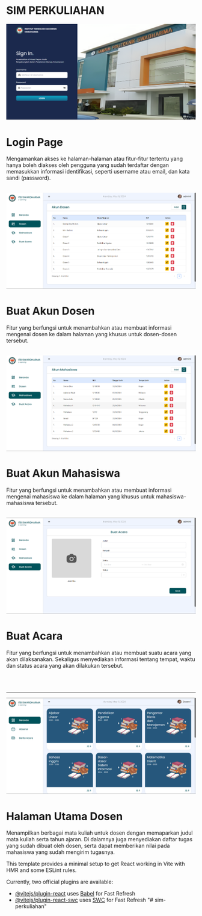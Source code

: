 # SIM PERKULIAHAN

![Login Page](images/Login.png)

<h1>Login Page</h1>
Mengamankan akses ke halaman-halaman atau fitur-fitur tertentu yang hanya boleh diakses oleh pengguna yang sudah terdaftar dengan memasukkan informasi identifikasi, seperti username atau email, dan kata sandi (password).
<br></br>

![Admin Page](images/AdminDosen.png)

<h1>Buat Akun Dosen</h1>
Fitur yang berfungsi untuk menambahkan atau membuat informasi mengenai dosen ke dalam halaman yang khusus untuk dosen-dosen tersebut.
<br></br>

![Admin Page](images/AdminMahasiswa.png)

<h1>Buat Akun Mahasiswa</h1>
Fitur yang berfungsi untuk menambahkan atau membuat informasi mengenai mahasiswa ke dalam halaman yang khusus untuk mahasiswa-mahasiswa tersebut.
<br></br>

![Admin Page](images/AdminAcara.png)

<h1>Buat Acara</h1>
Fitur yang berfungsi untuk menambahkan atau membuat suatu acara yang akan dilaksanakan. Sekaligus menyediakan informasi tentang tempat, waktu dan status acara yang akan dilakukan tersebut.

<br></br>

<hr>

![Dosen Page](images/DosenDashboard.png)

<h1>Halaman Utama Dosen</h1>
Menampilkan berbagai mata kuliah untuk dosen dengan memaparkan judul mata kuliah serta tahun ajaran. Di dalamnya juga menyediakan daftar tugas yang sudah dibuat oleh dosen, serta dapat memberikan nilai pada mahasiswa yang sudah mengirim tugasnya.

This template provides a minimal setup to get React working in Vite with HMR and some ESLint rules.

Currently, two official plugins are available:

- [@vitejs/plugin-react](https://github.com/vitejs/vite-plugin-react/blob/main/packages/plugin-react/README.md) uses [Babel](https://babeljs.io/) for Fast Refresh
- [@vitejs/plugin-react-swc](https://github.com/vitejs/vite-plugin-react-swc) uses [SWC](https://swc.rs/) for Fast Refresh
  "# sim-perkuliahan"
